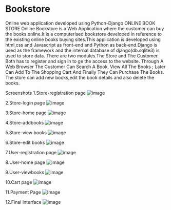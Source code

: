 # Bookstore
Online web application developed using Python-Django
ONLINE BOOK STORE Online Bookstore is a Web Application where the customer can buy the books online.It is a computerised bookstore developed in reference to the existing online books buying sites.This application is developed using html,css and Javascript as front-end and Python as back-end.Django is used as the framework and the internal database of django(db.sqlite3) is used to store data. There are two modules.The Store and The Customer. Both has to register and sign in to ge the access to the website. Through A Web Browser The Customer Can Search A Book, View All The Books ; Later Can Add To The Shopping Cart And Finally They Can Purchase The Books. The store can add new books,edit the book details and also delete the books.

Screenshots
1.Store-registration page
![image](https://user-images.githubusercontent.com/122635809/214795241-6524ae47-1fac-49d2-b318-6f28c399ed00.png)

2.Store-login page
![image](https://user-images.githubusercontent.com/122635809/214795167-4471b1ef-18e6-4b77-91a9-c15f5c53c7ad.png)


3.Store-home page
![image](https://user-images.githubusercontent.com/122635809/214794963-0bebcda7-c48e-450f-8c22-ca56f4becb8c.png)

4.Store-addbooks
![image](https://user-images.githubusercontent.com/122635809/214795446-a818364e-53fb-421d-bc78-5a9a528c5246.png)

5.Store-view books
![image](https://user-images.githubusercontent.com/122635809/214795544-f88a8c69-a4ee-4ece-913a-ed25bfa67ed1.png)

6.Store-edit books
![image](https://user-images.githubusercontent.com/122635809/214795659-6f9457dc-18c8-4043-9809-2b7f93c5f875.png)

7.User-registration page
![image](https://user-images.githubusercontent.com/122635809/214796007-e7bae950-c277-40e8-b3ad-d8394acf8950.png)

8.User-home page
![image](https://user-images.githubusercontent.com/122635809/214795845-0b2ce234-f628-4d4c-8ecb-5cd312ec86a8.png)

9.User-viewbooks
![image](https://user-images.githubusercontent.com/122635809/214795946-613596b3-c974-4112-9620-2d24fc9bfd88.png)

10.Cart page
![image](https://user-images.githubusercontent.com/122635809/214796207-4dd1942d-ae86-4fb1-985d-360728c9a35f.png)

11.Payment Page
![image](https://user-images.githubusercontent.com/122635809/214796356-238ea5c0-df2c-4b74-9230-2203d446df02.png)

12.Final interface
![image](https://user-images.githubusercontent.com/122635809/214796441-e347c3df-1afe-496d-96fd-c86e41a812bc.png)
